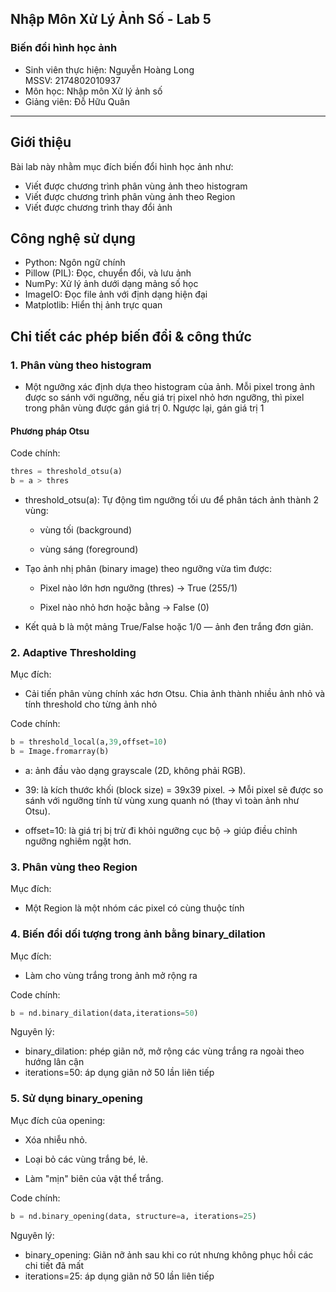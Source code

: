 
## Nhập Môn Xử Lý Ảnh Số - Lab 5
### Biến đổi hình học ảnh

- Sinh viên thực hiện: Nguyễn Hoàng Long  
MSSV: 2174802010937
- Môn học: Nhập môn Xử lý ảnh số
- Giảng viên: Đỗ Hữu Quân

---

## Giới thiệu  
Bài lab này nhằm mục đích biến đổi hình học ảnh như:  
- Viết được chương trình phân vùng ảnh theo histogram
- Viết được chương trình phân vùng ảnh theo Region
- Viết được chương trình thay đổi ảnh

## Công nghệ sử dụng

- Python: Ngôn ngữ chính
- Pillow (PIL): Đọc, chuyển đổi, và lưu ảnh
- NumPy: Xử lý ảnh dưới dạng mảng số học
- ImageIO: Đọc file ảnh với định dạng hiện đại
- Matplotlib: Hiển thị ảnh trực quan

## Chi tiết các phép biến đổi & công thức

### 1. Phân vùng theo histogram 


- Một ngưỡng xác định dựa theo histogram của ảnh. Mỗi pixel trong ảnh được so sánh với ngưỡng, nếu giá trị pixel nhỏ hơn ngưỡng, thì pixel trong phân vùng được gán giá trị 0. Ngược lại, gán giá trị 1

#### Phương pháp Otsu
Code chính:
```python
thres = threshold_otsu(a)
b = a > thres
```
- threshold_otsu(a): Tự động tìm ngưỡng tối ưu để phân tách ảnh thành 2 vùng:

    - vùng tối (background)

    - vùng sáng (foreground)
- Tạo ảnh nhị phân (binary image) theo ngưỡng vừa tìm được:

    - Pixel nào lớn hơn ngưỡng (thres) → True (255/1)

    - Pixel nào nhỏ hơn hoặc bằng → False (0)

- Kết quả b là một mảng True/False hoặc 1/0 — ảnh đen trắng đơn giản.



### 2. Adaptive Thresholding

Mục đích:
- Cải tiến phân vùng chính xác hơn Otsu. Chia ảnh thành nhiều ảnh nhỏ và tính threshold cho từng ảnh nhỏ

Code chính:  
```python
b = threshold_local(a,39,offset=10)
b = Image.fromarray(b)
```
- a: ảnh đầu vào dạng grayscale (2D, không phải RGB).

- 39: là kích thước khối (block size) = 39x39 pixel.
→ Mỗi pixel sẽ được so sánh với ngưỡng tính từ vùng xung quanh nó (thay vì toàn ảnh như Otsu).

- offset=10: là giá trị bị trừ đi khỏi ngưỡng cục bộ → giúp điều chỉnh ngưỡng nghiêm ngặt hơn.

### 3. Phân vùng theo Region

Mục đích:
- Một Region là một nhóm các pixel có cùng thuộc tính



### 4. Biến đổi dối tượng trong ảnh bằng binary_dilation
Mục đích:
- Làm cho vùng trắng trong ảnh mở rộng ra

Code chính:  
```python
b = nd.binary_dilation(data,iterations=50)
```
Nguyên lý:  
- binary_dilation: phép giãn nở, mở rộng các vùng trắng ra ngoài theo hướng lân cận
- iterations=50: áp dụng giãn nở 50 lần liên tiếp

### 5. Sử dụng binary_opening
Mục đích của opening:

- Xóa nhiễu nhỏ.

- Loại bỏ các vùng trắng bé, lẻ.

- Làm "mịn" biên của vật thể trắng.


Code chính:  
```python
b = nd.binary_opening(data, structure=a, iterations=25)
```
Nguyên lý:  
- binary_opening: Giãn nỡ ảnh sau khi co rút nhưng không phục hồi các chi tiết đã mất
- iterations=25: áp dụng giãn nở 50 lần liên tiếp